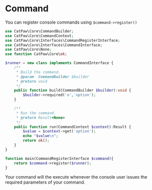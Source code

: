 # Command

You can register console commands using `$command->register()`

```php
use CatPaw\Core\CommandBuilder;
use CatPaw\Core\CommandContext;
use CatPaw\Core\Interfaces\CommandRegisterInterface;
use CatPaw\Core\Interfaces\CommandInterface;
use CatPaw\Core\None;
use function CatPaw\Core\ok;

$runner = new class implements CommandInterface {
    /**
     * Build the command.
     * @param  CommandBuilder $builder
     * @return void
     */
    public function build(CommandBuilder $builder):void {
        $builder->required('o','option');
    }

    /**
     * Run the command.
     * @return Result<None>
     */
    public function run(CommandContext $context):Result {
        $value = $context->get('option');
        echo "$value\n";
        return ok();
    }
}

function main(CommandRegisterInterface $command){
    return $command->register($runner);
}
```

Your command will the execute whenever the console user issues the required parameters of your command.